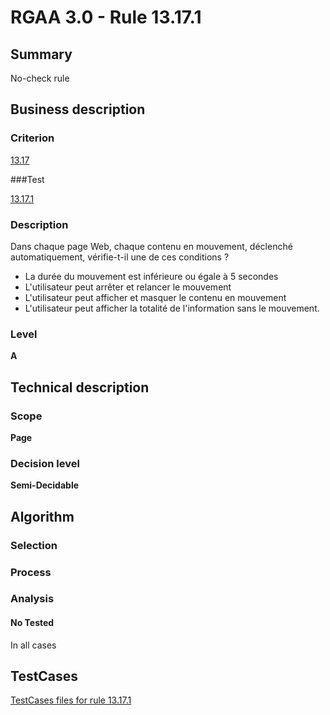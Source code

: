 # RGAA 3.0 -  Rule 13.17.1

## Summary

No-check rule

## Business description

### Criterion

[13.17](http://disic.github.io/rgaa_referentiel_en/RGAA3.0_Criteria_English_version_v1.html#crit-13-17)

###Test

[13.17.1](http://disic.github.io/rgaa_referentiel_en/RGAA3.0_Criteria_English_version_v1.html#test-13-17-1)

### Description

Dans chaque page Web, chaque contenu en mouvement, d&eacute;clench&eacute; automatiquement, v&eacute;rifie-t-il une de ces conditions ? 
 
 *  La dur&eacute;e du mouvement est inf&eacute;rieure ou &eacute;gale &agrave; 5 secondes 
 *  L'utilisateur peut arr&ecirc;ter et relancer le mouvement 
 *  L'utilisateur peut afficher et masquer le contenu en mouvement 
 *  L'utilisateur peut afficher la totalit&eacute; de l'information sans le mouvement. 

### Level

**A**

## Technical description

### Scope

**Page**

### Decision level

**Semi-Decidable**

## Algorithm

### Selection

### Process

### Analysis

#### No Tested 

In all cases



##  TestCases 

[TestCases files for rule 13.17.1](https://github.com/Asqatasun/Asqatasun/tree/master/rules/rules-rgaa3.0/src/test/resources/testcases/rgaa30/Rgaa30Rule131701/) 


